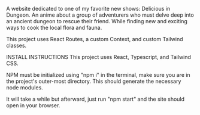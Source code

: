 A website dedicated to one of my favorite new shows: Delicious in Dungeon. An anime about a group of adventurers who must delve deep into an ancient dungeon to rescue their friend. While finding new and exciting ways to cook the local flora and fauna.

This project uses React Routes, a custom Context, and custom Tailwind classes.

INSTALL INSTRUCTIONS
This project uses React, Typescript, and Tailwind CSS.

NPM must be initialized using "npm i" in the terminal, make sure you are in the project's outer-most directory. This should generate the necessary node modules.

It will take a while but afterward, just run "npm start" and the site should open in your browser.

